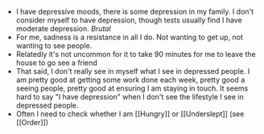 - I have depressive moods, there is some depression in my family. I don't consider myself to have depression, though tests usually find I have moderate depression. *Brutal*
- For me, sadness is a resistance in all I do. Not wanting to get up, not wanting to see people.
- Relatedly it's not uncommon for it to take 90 minutes for me to leave the house to go see a friend
- That said, I don't really see in myself what I see in depressed people. I am pretty good at getting some work done each week, pretty good a seeing people, pretty good at ensuring I am staying in touch. It seems hard to say "I have depression" when I don't see the lifestyle I see in depressed people.
- Often I need to check whether I am [[Hungry]] or [[Underslept]] (see [[Order]])